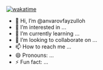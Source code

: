 [![wakatime](https://wakatime.com/@220f8840-84c8-423e-9bc9-49ddd511a19e)](https://wakatime.com/@66b6796d-eb84-4bb9-b9d2-8dc882f4c6ac)

- 👋 Hi, I’m @anvarovfayzulloh
- 👀 I’m interested in ...
- 🌱 I’m currently learning ...
- 💞️ I’m looking to collaborate on ...
- 📫 How to reach me ...
- 😄 Pronouns: ...
- ⚡ Fun fact: ...

<!---
anvarovfayzulloh/anvarovfayzulloh is a ✨ special ✨ repository because its `README.md` (this file) appears on your GitHub profile.
You can click the Preview link to take a look at your changes.
--->
